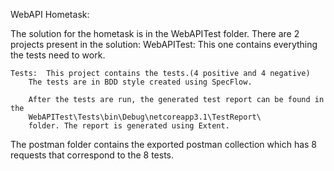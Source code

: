 WebAPI Hometask:

The solution for the hometask is in the WebAPITest folder.
There are 2 projects present in the solution:
	WebAPITest: This one contains everything the tests need to work.

	Tests: 	This project contains the tests.(4 positive and 4 negative)
		The tests are in BDD style created using SpecFlow.

		After the tests are run, the generated test report can be found in the
		WebAPITest\Tests\bin\Debug\netcoreapp3.1\TestReport\
		folder. The report is generated using Extent.
	
The postman folder contains the exported postman collection which has 8 requests that correspond to the 8 tests.
